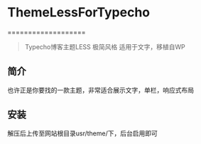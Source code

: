 # ThemeLessForTypecho
===================

> Typecho博客主题LESS 极简风格 适用于文字，移植自WP

## 简介
也许正是你要找的一款主题，非常适合展示文字，单栏，响应式布局

## 安装
解压后上传至网站根目录usr/theme/下，后台启用即可
